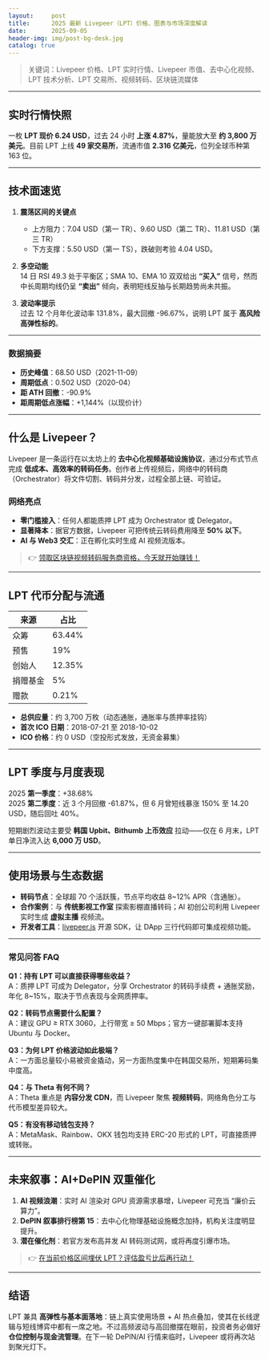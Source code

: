 ```yaml
---
layout:     post
title:      2025 最新 Livepeer（LPT）价格、图表与市场深度解读
date:       2025-09-05
header-img: img/post-bg-desk.jpg
catalog: true
---
```


> 关键词：Livepeer 价格、LPT 实时行情、Livepeer 市值、去中心化视频、LPT 技术分析、LPT 交易所、视频转码、区块链流媒体

---

## 实时行情快照  
一枚 **LPT 现价 6.24 USD**，过去 24 小时 **上涨 4.87%**，量能放大至 **约 3,800 万美元**。目前 LPT 上线 **49 家交易所**，流通市值 **2.316 亿美元**，位列全球币种第 163 位。

---

## 技术面速览

1. **震荡区间的关键点**  
   - 上方阻力：7.04 USD（第一 TR）、9.60 USD（第二 TR）、11.81 USD（第三 TR）  
   - 下方支撑：5.50 USD（第一 TS），跌破则考验 4.04 USD。

2. **多空动能**  
   14 日 RSI 49.3 处于平衡区；SMA 10、EMA 10 双双给出 **“买入”** 信号，然而中长周期均线仍呈 **“卖出”** 倾向，表明短线反抽与长期趋势尚未共振。

3. **波动率提示**  
   过去 12 个月年化波动率 131.8%，最大回撤 -96.67%，说明 LPT 属于 **高风险高弹性标的**。

---

### 数据摘要

- **历史峰值**：68.50 USD（2021-11-09）  
- **周期低点**：0.502 USD（2020-04）  
- **距 ATH 回撤**：-90.9%  
- **距周期低点涨幅**：+1,144%（以现价计）

---

## 什么是 Livepeer？  
Livepeer 是一条运行在以太坊上的 **去中心化视频基础设施协议**，通过分布式节点完成 **低成本、高效率的转码任务**。创作者上传视频后，网络中的转码商（Orchestrator）将文件切割、转码并分发，过程全部上链、可验证。

### 网络亮点
- **零门槛接入**：任何人都能质押 LPT 成为 Orchestrator 或 Delegator。  
- **显著降本**：据官方数据，Livepeer 可把传统云转码费用降至 **50% 以下**。  
- **AI 与 Web3 交汇**：正在孵化实时生成 AI 视频流版本。

> 👉 [领取区块链视频转码服务商资格，今天就开始赚钱！](https://okxdog.com/)

---

## LPT 代币分配与流通

| 来源         | 占比     |
|-------------|---------|
| 众筹         | 63.44%  |
| 预售         | 19%     |
| 创始人       | 12.35%  |
| 捐赠基金      | 5%      |
| 赠款         | 0.21%   |

- **总供应量**：约 3,700 万枚（动态通胀，通胀率与质押率挂钩）  
- **首次 ICO 日期**：2018-07-21 至 2018-10-02  
- **ICO 价格**：约 0 USD（空投形式发放，无资金募集）

---

## LPT 季度与月度表现

2025 **第一季度**：+38.68%  
2025 **第二季度**：近 3 个月回撤 -61.87%，但 6 月曾短线暴涨 150% 至 14.20 USD，随后回吐 40%。

短期剧烈波动主要受 **韩国 Upbit、Bithumb 上币效应** 拉动——仅在 6 月末，LPT 单日净流入达 **6,000 万 USD**。

---

## 使用场景与生态数据

- **转码节点**：全球超 70 个活跃簇，节点平均收益 8~12% APR（含通胀）。  
- **合作案例**：与 **传统影视工作室** 探索影棚直播转码；AI 初创公司利用 Livepeer 实时生成 **虚拟主播** 视频流。  
- **开发者工具**：[livepeer.js](https://docs.livepeer.org/) 开源 SDK，让 DApp 三行代码即可集成视频功能。

---

### 常见问答 FAQ

**Q1：持有 LPT 可以直接获得哪些收益？**  
A：质押 LPT 可成为 Delegator，分享 Orchestrator 的转码手续费 + 通胀奖励，年化 8~15%，取决于节点表现与全网质押率。

**Q2：转码节点需要什么配置？**  
A：建议 GPU ≥ RTX 3060，上行带宽 ≥ 50 Mbps；官方一键部署脚本支持 Ubuntu 与 Docker。

**Q3：为何 LPT 价格波动如此极端？**  
A：一方面总量较小易被资金撬动，另一方面热度集中在韩国交易所，短期筹码集中度高。

**Q4：与 Theta 有何不同？**  
A：Theta 重点是 **内容分发 CDN**，而 Livepeer 聚焦 **视频转码**，网络角色分工与代币模型差异较大。

**Q5：有没有移动钱包支持？**  
A：MetaMask、Rainbow、OKX 钱包均支持 ERC-20 形式的 LPT，可直接质押或转账。

---

## 未来叙事：AI+DePIN 双重催化

1. **AI 视频浪潮**：实时 AI 渲染对 GPU 资源需求暴增，Livepeer 可充当 “廉价云算力”。  
2. **DePIN 叙事排行榜第 15**：去中心化物理基础设施概念加持，机构关注度明显提升。  
3. **潜在催化剂**：若官方发布高并发 AI 转码测试网，或将再度引爆市场。

> 👉 [在当前价格区间埋伏 LPT？评估盈亏比后再行动！](https://okxdog.com/)

---

## 结语

LPT 兼具 **高弹性与基本面落地**：链上真实使用场景 + AI 热点叠加，使其在长线逻辑与短线博弈中都有一席之地。不过高频波动与高回撤摆在眼前，投资者务必做好 **仓位控制与现金流管理**。在下一轮 DePIN/AI 行情来临时，Livepeer 或将再次站到聚光灯下。